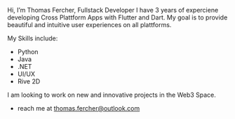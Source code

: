 Hi, I’m Thomas Fercher, Fullstack Developer 
I have 3 years of experciene developing Cross Plattform Apps with Flutter and Dart.
My goal is to provide beautiful and intuitive user experiences on all plattforms.

My Skills include:
  - Python 
  - Java
  - .NET
  - UI/UX
  - Rive 2D

I am looking to work on new and innovative projects in the Web3 Space.
- reach me at <thomas.fercher@outlook.com>

